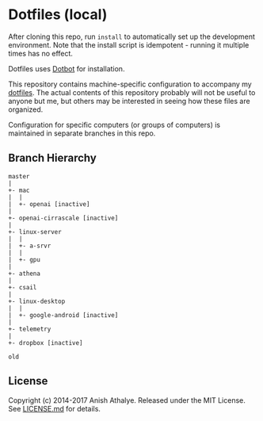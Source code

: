 Dotfiles (local)
================

After cloning this repo, run `install` to automatically set up the development
environment. Note that the install script is idempotent - running it multiple
times has no effect.

Dotfiles uses [Dotbot][dotbot] for installation.

This repository contains machine-specific configuration to accompany my
[dotfiles][dotfiles]. The actual contents of this repository probably will not
be useful to anyone but me, but others may be interested in seeing how these
files are organized.

Configuration for specific computers (or groups of computers) is maintained in
separate branches in this repo.

Branch Hierarchy
----------------

```
master
|
+- mac
|  |
|  +- openai [inactive]
|
+- openai-cirrascale [inactive]
|
+- linux-server
|  |
|  +- a-srvr
|  |
|  +- gpu
|
+- athena
|
+- csail
|
+- linux-desktop
|  |
|  +- google-android [inactive]
|
+- telemetry
|
+- dropbox [inactive]

old
```

License
-------

Copyright (c) 2014-2017 Anish Athalye. Released under the MIT License. See
[LICENSE.md][license] for details.

[dotbot]: https://github.com/anishathalye/dotbot
[dotfiles]: https://github.com/anishathalye/dotfiles
[license]: LICENSE.md
